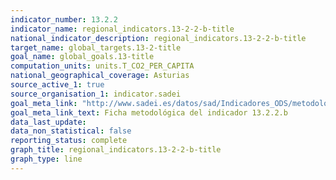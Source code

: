 ```yaml
---
indicator_number: 13.2.2
indicator_name: regional_indicators.13-2-2-b-title
national_indicator_description: regional_indicators.13-2-2-b-title
target_name: global_targets.13-2-title
goal_name: global_goals.13-title
computation_units: units.T_CO2_PER_CAPITA
national_geographical_coverage: Asturias
source_active_1: true
source_organisation_1: indicator.sadei
goal_meta_link: "http://www.sadei.es/datos/sad/Indicadores_ODS/metodologia/13.2.2.b.pdf"
goal_meta_link_text: Ficha metodológica del indicador 13.2.2.b
data_last_update:  
data_non_statistical: false
reporting_status: complete
graph_title: regional_indicators.13-2-2-b-title
graph_type: line
---
```

